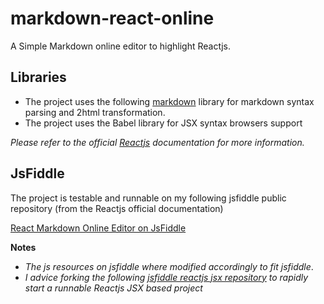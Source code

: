 # markdown-react-online
A Simple Markdown online editor to highlight Reactjs.

## Libraries
* The project uses the following [markdown](https://github.com/evilstreak/markdown-js) library for markdown syntax parsing and 2html transformation.
* The project uses the Babel library for JSX syntax browsers support

_Please refer to the official [Reactjs](https://facebook.github.io/react/) documentation for more information._

## JsFiddle
The project is testable and runnable on my following jsfiddle public repository (from the Reactjs official documentation)

[React Markdown Online Editor on JsFiddle](https://jsfiddle.net/mahieddine_ichir/yapqf9Lb/)

__Notes__
* _The js resources on jsfiddle where modified accordingly to fit jsfiddle_.
* _I advice forking the following [jsfiddle reactjs jsx repository](https://jsfiddle.net/reactjs/69z2wepo/) to rapidly start a runnable Reactjs JSX based project_



